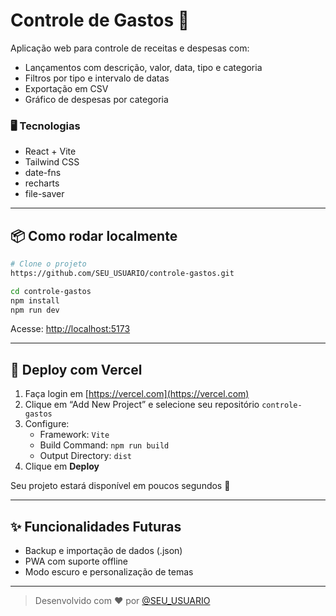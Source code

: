 # Controle de Gastos 💸

Aplicação web para controle de receitas e despesas com:
- Lançamentos com descrição, valor, data, tipo e categoria
- Filtros por tipo e intervalo de datas
- Exportação em CSV
- Gráfico de despesas por categoria

### 🖥️ Tecnologias
- React + Vite
- Tailwind CSS
- date-fns
- recharts
- file-saver

---

## 📦 Como rodar localmente
```bash
# Clone o projeto
https://github.com/SEU_USUARIO/controle-gastos.git

cd controle-gastos
npm install
npm run dev
```

Acesse: [http://localhost:5173](http://localhost:5173)

---

## 🚀 Deploy com Vercel

1. Faça login em [https://vercel.com](https://vercel.com)
2. Clique em “Add New Project” e selecione seu repositório `controle-gastos`
3. Configure:
   - Framework: `Vite`
   - Build Command: `npm run build`
   - Output Directory: `dist`
4. Clique em **Deploy**

Seu projeto estará disponível em poucos segundos 🎉

---

## ✨ Funcionalidades Futuras
- Backup e importação de dados (.json)
- PWA com suporte offline
- Modo escuro e personalização de temas

---

> Desenvolvido com ❤️ por [@SEU_USUARIO](https://github.com/SEU_USUARIO)
